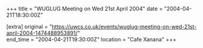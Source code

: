+++
title = "WUGLUG Meeting on Wed 21st April 2004"
date = "2004-04-21T18:30:00Z"

[extra]
original = "https://uwcs.co.uk/events/wuglug-meeting-on-wed-21st-april-2004-1474488953891/"    
end_time = "2004-04-21T19:30:00Z"
location = "Cafe Xanana"
+++



